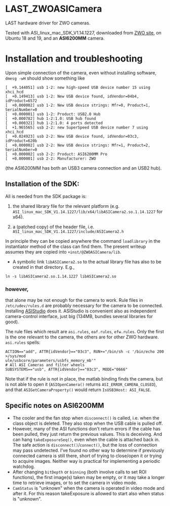 # LAST_ZWOASICamera

LAST hardware driver for ZWO cameras.

Tested with ASI_linux_mac_SDK_V1.14.1227, downloaded from
[ZWO site](https://astronomy-imaging-camera.com/software-drivers), on Ubuntu 18 and 19, and an **ASI6200MM** camera.

# Installation and troubleshooting

Upon simple connection of the camera, even without installing software, `dmesg -wH` should show
something like
```
[  +9.144051] usb 1-2: new high-speed USB device number 15 using xhci_hcd
[  +0.149413] usb 1-2: New USB device found, idVendor=04b4, idProduct=6572
[  +0.000002] usb 1-2: New USB device strings: Mfr=0, Product=1, SerialNumber=0
[  +0.000001] usb 1-2: Product: USB2.0 Hub
[  +0.000782] hub 1-2:1.0: USB hub found
[  +0.000321] hub 1-2:1.0: 4 ports detected
[  +1.965565] usb 2-2: new SuperSpeed USB device number 7 using xhci_hcd
[  +0.024923] usb 2-2: New USB device found, idVendor=03c3, idProduct=620b
[  +0.000002] usb 2-2: New USB device strings: Mfr=1, Product=2, SerialNumber=0
[  +0.000002] usb 2-2: Product: ASI6200MM Pro
[  +0.000001] usb 2-2: Manufacturer: ZWO
```

(the ASI6200MM has both an USB3 camera connection and an USB2 hub).


## Installation of the SDK:

All is needed from the SDK package is:

1. the shared library file for the relevant platform (e.g. `ASI_linux_mac_SDK_V1.14.1227/lib/x64/libASICamera2.so.1.14.1227` for x64).

2. a (patched copy) of the header file, i.e. `ASI_linux_mac_SDK_V1.14.1227/include/ASICamera2.h`

In principle they can be copied anywhere the command `loadlibrary` in the instantiator method of the class can find them. The present writeup assumes they are copied into `+inst/@ZWOASICamera/lib`.

+ A symbolic link `libASICamera2.so` to the actual library file has also to be created in that directory. E.g.,
```
ln -s libASICamera2.so.1.14.1227 libASICamera2.so
```

### however,

that alone may be not enough for the camera to work. Rule files in `/etc/udev/rules.d` are probably necessary for the camera to be connected. Installing
[ASIStudio](https://astronomy-imaging-camera.com/software/ASIStudio_V1.0.1.run) does it.
ASIStudio is convenient also as independent camera-control interface, just big (134MB, bundles several libraries for good).

The rule files which result are `asi.rules`, `eaf.rules`, `efw.rules`. Only
the first is the one relevant to the camera, the others are for other ZWO hardware. `asi.rules` spells:
```
ACTION=="add", ATTR{idVendor}=="03c3", RUN+="/bin/sh -c '/bin/echo 200 >/sys/mod
ule/usbcore/parameters/usbfs_memory_mb'"
# All ASI Cameras and filter wheels
SUBSYSTEMS=="usb", ATTR{idVendor}=="03c3", MODE="0666"
```

Note that if the rule is not in place, the matlab binding finds the camera, but is not able
to open it (`ASIOpenCamera()` returns `ASI_ERROR_CAMERA_CLOSED`), and that `ASIGetCameraProperty()` would return `IsUSB3Host: ASI_FALSE`.

## Specific notes on ASI6200MM

+ The cooler and the fan stop when `disconnect()` is called, i.e. when the class
  object is deleted. They also stop when the USB cable is pulled off.
+ However, many of the ASI functions don't return errors if the cable has been pulled,
  they just return the previous values. This is deceiving. And can hang
  `takeExposureSeq()`, even when the cable is attached back in.
  The safe action is `disconnect()`/`connect()`, but the loss of connection may
  pass undetected. I've found no other way to determine if previously connected
  camera is still there, short of trying to close/open it or trying to acquire
  images. Neither way is practical for implementing a periodic watchdog.
+ After changing `bitDepth` or `binning` (both involve calls to set ROI functions),
  the first image(s) taken may be empty, or it may take a longer time to retrieve
  images, or to set the camera in video mode.
+ `CamStatus` is "unknown" when the camera is operated in video mode and after it.
  For this reason takeExposure is allowed to start also when status is "unknown".
